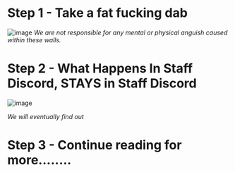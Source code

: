 
# Step 1 - Take a fat fucking dab

![image](https://media1.tenor.com/m/T3B8_TrlzRsAAAAd/bobbywip-dab.gif)
*We are not responsible for any mental or physical anguish caused within these walls.*

# Step 2 - What Happens In Staff Discord, STAYS in Staff Discord

![image](https://media1.tenor.com/m/RgkPACKFKR0AAAAd/drinking-drunk.gif)

*We will eventually find out*

# Step 3 - Continue reading for more........